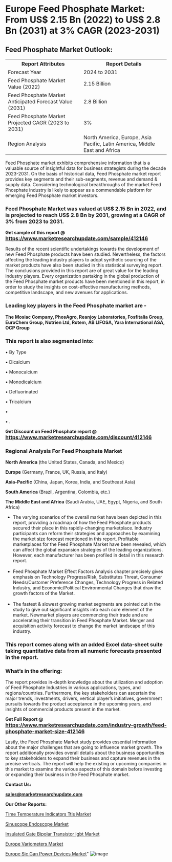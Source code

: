 # Europe Feed Phosphate Market: From US$ 2.15 Bn (2022) to US$ 2.8 Bn (2031) at 3% CAGR (2023-2031)

<html>
<body>

<h2>Feed Phosphate Market Outlook:</h2>

<table>
  <tr>
    <th>Report Attributes</th>
    <th>Report Details</th>
  </tr>
  <tr>
    <td>Forecast Year</td>
    <td>2024 to 2031</td>
  </tr>
  <tr>
    <td>Feed Phosphate Market Value (2022)</td>
    <td>2.15 Billion</td>
  </tr>
  <tr>
    <td>Feed Phosphate Market Anticipated Forecast Value (2031)</td>
    <td>2.8 Billion</td>
  </tr>
  <tr>
    <td>Feed Phosphate Market Projected CAGR (2023 to 2031)</td>
    <td>3%</td>
  </tr>
  <tr>
    <td>Region Analysis</td>
    <td>North America, Europe, Asia Pacific, Latin America, Middle East and Africa</td>
  </tr>
</table>

</body>
</html>

Feed Phosphate market exhibits comprehensive information that is a valuable source of insightful data for business strategists during the decade 2023-2031. On the basis of historical data, Feed Phosphate market report provides key segments and their sub-segments, revenue and demand &amp; supply data. Considering technological breakthroughs of the market Feed Phosphate industry is likely to appear as a commendable platform for emerging Feed Phosphate market investors.

<strong><h3>Feed Phosphate Market was valued at US$ 2.15 Bn in 2022, and is projected to reach US$ 2.8 Bn by 2031, growing at a CAGR of 3% from 2023 to 2031.</h3></strong>

<strong>Get sample of this report @ <a href=https://www.marketresearchupdate.com/sample/412146><font size=3 color=#0000ff>https://www.marketresearchupdate.com/sample/412146</font></a></strong>

Results of the recent scientific undertakings towards the development of new Feed Phosphate products have been studied. Nevertheless, the factors affecting the leading industry players to adopt synthetic sourcing of the market products have also been studied in this statistical surveying report. The conclusions provided in this report are of great value for the leading industry players. Every organization partaking in the global production of the Feed Phosphate market products have been mentioned in this report, in order to study the insights on cost-effective manufacturing methods, competitive landscape, and new avenues for applications.

<strong><h3>Leading key players in the Feed Phosphate market are -</h3></strong>

<strong>The Mosiac Company, PhosAgro, Reanjoy Laboratories, Fosfitalia Group, EuroChem Group, Nutrien Ltd, Rotem, AB LIFOSA, Yara International ASA, OCP Group</strong>

<strong><h3>This report is also segmented into:</h3></strong>

• By Type

• Dicalcium

• Monocalcium

• Monodicalcium

• Defluorinated

• Tricalcium

• 

• .

<strong>Get Discount on Feed Phosphate report @ <a href=https://www.marketresearchupdate.com/discount/412146><font size=3 color=#0000ff>https://www.marketresearchupdate.com/discount/412146</font></a></strong>

<strong><h3>Regional Analysis For Feed Phosphate Market</h3></strong>

<strong>North America</strong> (the United States, Canada, and Mexico)

<strong>Europe</strong> (Germany, France, UK, Russia, and Italy)

<strong>Asia-Pacific</strong> (China, Japan, Korea, India, and Southeast Asia)

<strong>South America</strong> (Brazil, Argentina, Colombia, etc.)

<strong>The Middle East and Africa</strong> (Saudi Arabia, UAE, Egypt, Nigeria, and South Africa)

<ul>
  <li>The varying scenarios of the overall market have been depicted in this report, providing a roadmap of how the Feed Phosphate products secured their place in this rapidly-changing marketplace. Industry participants can reform their strategies and approaches by examining the market size forecast mentioned in this report. Profitable marketplaces for the Feed Phosphate Market have been revealed, which can affect the global expansion strategies of the leading organizations. However, each manufacturer has been profiled in detail in this research report.</li><br>
  <li>Feed Phosphate Market Effect Factors Analysis chapter precisely gives emphasis on Technology Progress/Risk, Substitutes Threat, Consumer Needs/Customer Preference Changes, Technology Progress in Related Industry, and Economic/Political Environmental Changes that draw the growth factors of the Market.</li><br>
  <li>The fastest &amp; slowest growing market segments are pointed out in the study to give out significant insights into each core element of the market. Newmarket players are commencing their trade and are accelerating their transition in Feed Phosphate Market. Merger and acquisition activity forecast to change the market landscape of this industry.</li>
</ul>
<strong><h3>This report comes along with an added Excel data-sheet suite taking quantitative data from all numeric forecasts presented in the report.</h3></strong>

<strong><h3>What’s in the offering:</h3></strong> The report provides in-depth knowledge about the utilization and adoption of Feed Phosphate Industries in various applications, types, and regions/countries. Furthermore, the key stakeholders can ascertain the major trends, investments, drivers, vertical player’s initiatives, government pursuits towards the product acceptance in the upcoming years, and insights of commercial products present in the market.

<strong>Get Full Report @ <a href=https://www.marketresearchupdate.com/industry-growth/feed-phosphate-market-size-412146><font size=3 color=#0000ff>https://www.marketresearchupdate.com/industry-growth/feed-phosphate-market-size-412146</font></a></strong>

Lastly, the Feed Phosphate Market study provides essential information about the major challenges that are going to influence market growth. The report additionally provides overall details about the business opportunities to key stakeholders to expand their business and capture revenues in the precise verticals. The report will help the existing or upcoming companies in this market to examine the various aspects of this domain before investing or expanding their business in the Feed Phosphate market.

<strong>Contact Us:</strong>

<strong>sales@marketresearchupdate.com</strong>

<strong>Our Other Reports:</strong>

<a href=https://www.linkedin.com/pulse/time-temperature-indicators-ttis-market-202->Time Temperature Indicators Ttis Market</a>

<a href=https://www.linkedin.com/pulse/sinuscope-endoscope-market-current-business>Sinuscope Endoscope Market</a>

<a href=https://www.linkedin.com/pulse/insulated-gate-bipolar-transistor-igbt-market-report-2023>Insulated Gate Bipolar Transistor Igbt Market</a>

<a href=https://www.linkedin.com/pulse/europe-variometers-market-growing-rapidly-latest>Europe Variometers Market</a>

<a href=https://www.linkedin.com/pulse/europe-sic-gan-power-devices-market-analysis>Europe Sic Gan Power Devices Market</a>"
![image](https://github.com/rutujamande/Market-Report-Analysis/assets/158454097/eebf1288-1da0-4750-be63-7bacbec33484)
